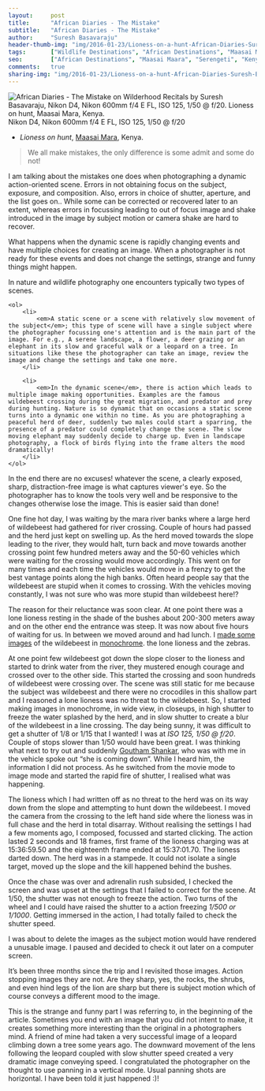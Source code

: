 ```yaml
---
layout:     post
title:      "African Diaries - The Mistake"
subtitle:   "African Diaries - The Mistake"
author:     "Suresh Basavaraju"
header-thumb-img: "img/2016-01-23/Lioness-on-a-hunt-African-Diaries-Suresh-Basavaraju-thumb.jpg"
tags:       ["Wildlife Destinations", "African Destinations", "Maasai Maara", "Tips and Tricks", "Landscape Destinations"]
seo: 		["African Destinations", "Maasai Maara", "Serengeti", "Kenya"]
comments:   true
sharing-img: "img/2016-01-23/Lioness-on-a-hunt-African-Diaries-Suresh-Basavaraju.jpg"
---
```


<img src="{{ site.baseurl }}/img/2016-01-23/Lioness-on-a-hunt-African-Diaries-Suresh-Basavaraju.jpg"  alt="African Diaries - The Mistake on Wilderhood Recitals by Suresh Basavaraju, Nikon D4, Nikon 600mm f/4 E FL, ISO 125, 1/50 @ f/20. Lioness on hunt, Maasai Mara, Kenya.">

<div class="exif">
Nikon D4, Nikon 600mm f/4 E FL, ISO 125, 1/50 @ f/20
</div>

<p>
	<ul>
		<li> <em>Lioness on hunt</em>, <a href="http://www.wilderhood.com/destination/Masai%20Mara" target="_blank">Maasai Mara</a>, Kenya.</li>
	</ul>
</p>

<blockquote>
We all make mistakes, the only difference is some admit and some do not!
</blockquote>

<p>
I am talking about the mistakes one does when photographing a dynamic action-oriented scene. Errors in not obtaining focus on the subject, exposure, and composition. Also, errors in choice of shutter, aperture, and the list goes on.. While some can be corrected or recovered later to an extent, whereas errors in focussing leading to out of focus image and shake introduced in the image by subject motion or camera shake are hard to recover.
</p>

<p>
What happens when the dynamic scene is rapidly changing events and have multiple choices for creating an image. When a photographer is not ready for these events and does not change the settings, strange and funny things might happen. 
</p>

<p>
In nature and wildlife photography one encounters typically two types of scenes. 

	<ol>
		<li>
			<em>A static scene or a scene with relatively slow movement of the subject</em>; this type of scene will have a single subject where the photographer focussing one's attention and is the main part of the image. For e.g., A serene landscape, a flower, a deer grazing or an elephant in its slow and graceful walk or a leopard on a tree. In situations like these the photographer can take an image, review the image and change the settings and take one more.
		</li>

		<li>
			<em>In the dynamic scene</em>, there is action which leads to multiple image making opportunities. Examples are the famous wildebeest crossing during the great migration, and predator and prey during hunting. Nature is so dynamic that on occasions a static scene turns into a dynamic one within no time. As you are photographing a peaceful herd of deer, suddenly two males could start a sparring, the presence of a predator could completely change the scene. The slow moving elephant may suddenly decide to charge up. Even in landscape photography, a flock of birds flying into the frame alters the mood dramatically! 
		</li>
	</ol>
</p>

<p>
In the end there are no excuses! whatever the scene, a clearly exposed, sharp, distraction-free image is what captures viewer's eye. So the photographer has to know the tools very well and be responsive to the changes otherwise lose the image. This is easier said than done!
</p>

<p>
One fine hot day, I was waiting by the mara river banks where a large herd of wildebeest had gathered for river crossing. Couple of hours had passed and the herd just kept on swelling up. As the herd moved towards the slope leading to the river, they would halt, turn back and move towards another crossing point few hundred meters away and the 50-60 vehicles which were waiting for the crossing would move accordingly. This went on for many times and each time the vehicles would move in a frenzy to get the best vantage points along the high banks. Often heard people say that the wildebeest are stupid when it comes to crossing. With the vehicles moving constantly, I was not sure who was more stupid than wildebeest here!?
</p>

<p>
The reason for their reluctance was soon clear. At one point there was a lone lioness resting in the shade of the bushes about 200-300 meters away and on the other end the entrance was steep. It was now about five hours of waiting for us. In between we moved around and had lunch. I <a href="{{ site.baseurl }}/africandiaries/2015-12-19-African-Diaries-Making-an-images.html" target="_blank">made some images</a> of the wildebeest in <a href="{{ site.baseurl }}/africandiaries/2015-12-26-African-Diaries-Monochrome.html" target="_blank">monochrome</a>. the lone lioness and the zebras. 
</p>

<p>
At one point few wildebeest got down the slope closer to the lioness and started to drink water from the river, they mustered enough courage and crossed over to the other side. This started the crossing and soon hundreds of wildebeest were crossing over. The scene was still static for me because the subject was wildebeest and there were no crocodiles in this shallow part and I reasoned a lone lioness was no threat to the wildebeest. So, I started making images in monochrome, in wide view, in closeups, in high shutter to freeze the water splashed by the herd, and in slow shutter to create a blur of the wildebeest in a line crossing. The day being sunny, it was difficult to get a shutter of 1/8 or 1/15 that I wanted! I was at <em>ISO 125, 1/50 @ f/20</em>. Couple of stops slower than 1/50 would have been great. I was thinking what next to try out and suddenly <a href="{{ site.baseurl }}/authors/Goutham%20Shankar/" target="_blank">Goutham Shankar</a>, who was with me in the vehicle spoke out “she is coming down”. While I heard him, the information I did not process. As he switched from the movie mode to image mode and started the rapid fire of shutter, I realised what was happening.
</p>

<p>
The lioness which I had written off as no threat to the herd was on its way down from the slope and attempting to hunt down the wildebeest. I moved the camera from the crossing to the left hand side where the lioness was in full chase and the herd in total disarray. Without realising the settings I had a few moments ago, I composed, focussed and started clicking. The action lasted 2 seconds and 18 frames, first frame of the lioness charging was at 15:36:59.50 and the eighteenth frame ended at 15:37:01.70. The lioness darted down. The herd was in a stampede. It could not isolate a single target, moved up the slope and the kill happened behind the bushes. 
</p>

<p>
Once the chase was over and adrenalin rush subsided, I checked the screen and was upset at the settings that I failed to correct for the scene. At 1/50, the shutter was not enough to freeze the action. Two turns of the wheel and I could have raised the shutter to a action freezing <em>1/500 or 1/1000</em>. Getting immersed in the action, I had totally failed to check the shutter speed.
</p>

<p>
I was about to delete the images as the subject motion would have rendered a unusable image. I paused and decided to check it out later on a computer screen. 
</p>

<p>
It’s been three months since the trip and I revisited those images. Action stopping images they are not. Are they sharp, yes, the rocks, the shrubs, and even hind legs of the lion are sharp but there is subject motion which of course conveys a different mood to the image.
</p>

<p>
This is the strange and funny part I was referring to, in the beginning of the article. Sometimes you end with an image that you did not intent to make, it creates something more interesting than the original in a photographers mind. A friend of mine had taken a very successful image of a leopard climbing down a tree some years ago. The downward movement of the lens following the leopard coupled with slow shutter speed created a very dramatic image conveying speed. I congratulated the photographer on the thought to use panning in a vertical mode. Usual panning shots are horizontal. I have been told it just happened :)!
</p>

